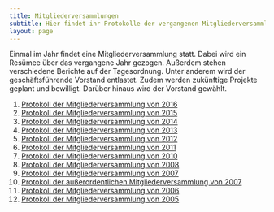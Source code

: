 ```yaml
---
title: Mitgliederversammlungen
subtitle: Hier findet ihr Protokolle der vergangenen Mitgliederversammlungen.
layout: page
---
```

Einmal im Jahr findet eine Mitgliederversammlung statt. Dabei wird ein Resümee über das vergangene Jahr gezogen. Außerdem stehen verschiedene Berichte auf der Tagesordnung. Unter anderem wird der geschäftsführende Vorstand entlastet.
Zudem werden zukünftige Projekte geplant und bewilligt. Darüber hinaus wird der Vorstand gewählt.

1. [Protokoll der Mitgliederversammlung von 2016](/dokumente/jhv_2016.pdf)
1. [Protokoll der Mitgliederversammlung von 2015](/dokumente/jhv_2015.pdf)
1. [Protokoll der Mitgliederversammlung von 2014](/dokumente/jhv_2014.pdf)
1. [Protokoll der Mitgliederversammlung von 2013](/dokumente/jhv_2013.pdf)
1. [Protokoll der Mitgliederversammlung von 2012](/dokumente/jhv_2012.pdf)
1. [Protokoll der Mitgliederversammlung von 2011](/dokumente/jhv_2011.pdf)
1. [Protokoll der Mitgliederversammlung von 2010](/dokumente/jhv_2010.pdf)
1. [Protokoll der Mitgliederversammlung von 2008](/dokumente/jhv_2008.pdf)
1. [Protokoll der Mitgliederversammlung von 2007](/dokumente/jhv_2007.pdf)
1. [Protokoll der außerordentlichen Mitgliederversammlung von 2007](/dokumente/jhv_2007_ao.pdf)
1. [Protokoll der Mitgliederversammlung von 2006](/dokumente/jhv_2006.pdf)
1. [Protokoll der Mitgliederversammlung von 2005](/dokumente/jhv_2005.pdf)
